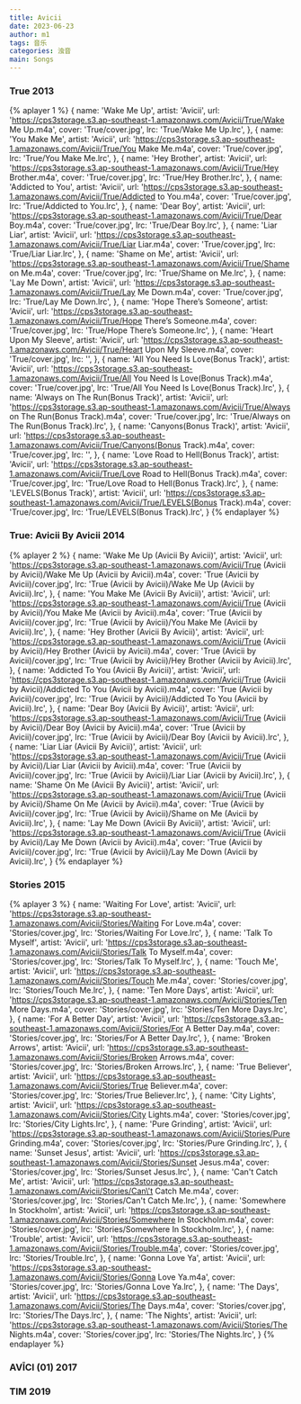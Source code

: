 ```yaml
---
title: Avicii
date: 2023-06-23
author: m1
tags: 音乐
categories: 浊音
main: Songs
---
```


### True 2013

{% aplayer 1 %}
{
name: 'Wake Me Up',
artist: 'Avicii',
url: 'https://cps3storage.s3.ap-southeast-1.amazonaws.com/Avicii/True/Wake Me Up.m4a',
cover: 'True/cover.jpg',
lrc: 'True/Wake Me Up.lrc',
},
{
name: 'You Make Me',
artist: 'Avicii',
url: 'https://cps3storage.s3.ap-southeast-1.amazonaws.com/Avicii/True/You Make Me.m4a',
cover: 'True/cover.jpg',
lrc: 'True/You Make Me.lrc',
},
{
name: 'Hey Brother',
artist: 'Avicii',
url: 'https://cps3storage.s3.ap-southeast-1.amazonaws.com/Avicii/True/Hey Brother.m4a',
cover: 'True/cover.jpg',
lrc: 'True/Hey Brother.lrc',
},
{
name: 'Addicted to You',
artist: 'Avicii',
url: 'https://cps3storage.s3.ap-southeast-1.amazonaws.com/Avicii/True/Addicted to You.m4a',
cover: 'True/cover.jpg',
lrc: 'True/Addicted to You.lrc',
},
{
name: 'Dear Boy',
artist: 'Avicii',
url: 'https://cps3storage.s3.ap-southeast-1.amazonaws.com/Avicii/True/Dear Boy.m4a',
cover: 'True/cover.jpg',
lrc: 'True/Dear Boy.lrc',
},
{
name: 'Liar Liar',
artist: 'Avicii',
url: 'https://cps3storage.s3.ap-southeast-1.amazonaws.com/Avicii/True/Liar Liar.m4a',
cover: 'True/cover.jpg',
lrc: 'True/Liar Liar.lrc',
},
{
name: 'Shame on Me',
artist: 'Avicii',
url: 'https://cps3storage.s3.ap-southeast-1.amazonaws.com/Avicii/True/Shame on Me.m4a',
cover: 'True/cover.jpg',
lrc: 'True/Shame on Me.lrc',
},
{
name: 'Lay Me Down',
artist: 'Avicii',
url: 'https://cps3storage.s3.ap-southeast-1.amazonaws.com/Avicii/True/Lay Me Down.m4a',
cover: 'True/cover.jpg',
lrc: 'True/Lay Me Down.lrc',
},
{
name: 'Hope There’s Someone',
artist: 'Avicii',
url: 'https://cps3storage.s3.ap-southeast-1.amazonaws.com/Avicii/True/Hope There’s Someone.m4a',
cover: 'True/cover.jpg',
lrc: 'True/Hope There’s Someone.lrc',
},
{
name: 'Heart Upon My Sleeve',
artist: 'Avicii',
url: 'https://cps3storage.s3.ap-southeast-1.amazonaws.com/Avicii/True/Heart Upon My Sleeve.m4a',
cover: 'True/cover.jpg',
lrc: '',
},
{
name: 'All You Need Is Love(Bonus Track)',
artist: 'Avicii',
url: 'https://cps3storage.s3.ap-southeast-1.amazonaws.com/Avicii/True/All You Need Is Love(Bonus Track).m4a',
cover: 'True/cover.jpg',
lrc: 'True/All You Need Is Love(Bonus Track).lrc',
},
{
name: 'Always on The Run(Bonus Track)',
artist: 'Avicii',
url: 'https://cps3storage.s3.ap-southeast-1.amazonaws.com/Avicii/True/Always on The Run(Bonus Track).m4a',
cover: 'True/cover.jpg',
lrc: 'True/Always on The Run(Bonus Track).lrc',
},
{
name: 'Canyons(Bonus Track)',
artist: 'Avicii',
url: 'https://cps3storage.s3.ap-southeast-1.amazonaws.com/Avicii/True/Canyons(Bonus Track).m4a',
cover: 'True/cover.jpg',
lrc: '',
},
{
name: 'Love Road to Hell(Bonus Track)',
artist: 'Avicii',
url: 'https://cps3storage.s3.ap-southeast-1.amazonaws.com/Avicii/True/Love Road to Hell(Bonus Track).m4a',
cover: 'True/cover.jpg',
lrc: 'True/Love Road to Hell(Bonus Track).lrc',
},
{
name: 'LEVELS(Bonus Track)',
artist: 'Avicii',
url: 'https://cps3storage.s3.ap-southeast-1.amazonaws.com/Avicii/True/LEVELS(Bonus Track).m4a',
cover: 'True/cover.jpg',
lrc: 'True/LEVELS(Bonus Track).lrc',
}
{% endaplayer %}

### True: Avicii By Avicii 2014

{% aplayer 2 %}
{
name: 'Wake Me Up (Avicii By Avicii)',
artist: 'Avicii',
url: 'https://cps3storage.s3.ap-southeast-1.amazonaws.com/Avicii/True (Avicii by Avicii)/Wake Me Up (Avicii by Avicii).m4a',
cover: 'True (Avicii by Avicii)/cover.jpg',
lrc: 'True (Avicii by Avicii)/Wake Me Up (Avicii by Avicii).lrc',
},
{
name: 'You Make Me (Avicii By Avicii)',
artist: 'Avicii',
url: 'https://cps3storage.s3.ap-southeast-1.amazonaws.com/Avicii/True (Avicii by Avicii)/You Make Me (Avicii by Avicii).m4a',
cover: 'True (Avicii by Avicii)/cover.jpg',
lrc: 'True (Avicii by Avicii)/You Make Me (Avicii by Avicii).lrc',
},
{
name: 'Hey Brother (Avicii By Avicii)',
artist: 'Avicii',
url: 'https://cps3storage.s3.ap-southeast-1.amazonaws.com/Avicii/True (Avicii by Avicii)/Hey Brother (Avicii by Avicii).m4a',
cover: 'True (Avicii by Avicii)/cover.jpg',
lrc: 'True (Avicii by Avicii)/Hey Brother (Avicii by Avicii).lrc',
},
{
name: 'Addicted To You (Avicii By Avicii)',
artist: 'Avicii',
url: 'https://cps3storage.s3.ap-southeast-1.amazonaws.com/Avicii/True (Avicii by Avicii)/Addicted To You (Avicii by Avicii).m4a',
cover: 'True (Avicii by Avicii)/cover.jpg',
lrc: 'True (Avicii by Avicii)/Addicted To You (Avicii by Avicii).lrc',
},
{
name: 'Dear Boy (Avicii By Avicii)',
artist: 'Avicii',
url: 'https://cps3storage.s3.ap-southeast-1.amazonaws.com/Avicii/True (Avicii by Avicii)/Dear Boy (Avicii by Avicii).m4a',
cover: 'True (Avicii by Avicii)/cover.jpg',
lrc: 'True (Avicii by Avicii)/Dear Boy (Avicii by Avicii).lrc',
},
{
name: 'Liar Liar (Avicii By Avicii)',
artist: 'Avicii',
url: 'https://cps3storage.s3.ap-southeast-1.amazonaws.com/Avicii/True (Avicii by Avicii)/Liar Liar (Avicii by Avicii).m4a',
cover: 'True (Avicii by Avicii)/cover.jpg',
lrc: 'True (Avicii by Avicii)/Liar Liar (Avicii by Avicii).lrc',
},
{
name: 'Shame On Me (Avicii By Avicii)',
artist: 'Avicii',
url: 'https://cps3storage.s3.ap-southeast-1.amazonaws.com/Avicii/True (Avicii by Avicii)/Shame On Me (Avicii by Avicii).m4a',
cover: 'True (Avicii by Avicii)/cover.jpg',
lrc: 'True (Avicii by Avicii)/Shame on Me (Avicii by Avicii).lrc',
},
{
name: 'Lay Me Down (Avicii By Avicii)',
artist: 'Avicii',
url: 'https://cps3storage.s3.ap-southeast-1.amazonaws.com/Avicii/True (Avicii by Avicii)/Lay Me Down (Avicii by Avicii).m4a',
cover: 'True (Avicii by Avicii)/cover.jpg',
lrc: 'True (Avicii by Avicii)/Lay Me Down (Avicii by Avicii).lrc',
}
{% endaplayer %}

### Stories 2015

{% aplayer 3 %}
{
name: 'Waiting For Love',
artist: 'Avicii',
url: 'https://cps3storage.s3.ap-southeast-1.amazonaws.com/Avicii/Stories/Waiting For Love.m4a',
cover: 'Stories/cover.jpg',
lrc: 'Stories/Waiting For Love.lrc',
},
{
name: 'Talk To Myself',
artist: 'Avicii',
url: 'https://cps3storage.s3.ap-southeast-1.amazonaws.com/Avicii/Stories/Talk To Myself.m4a',
cover: 'Stories/cover.jpg',
lrc: 'Stories/Talk To Myself.lrc',
},
{
name: 'Touch Me',
artist: 'Avicii',
url: 'https://cps3storage.s3.ap-southeast-1.amazonaws.com/Avicii/Stories/Touch Me.m4a',
cover: 'Stories/cover.jpg',
lrc: 'Stories/Touch Me.lrc',
},
{
name: 'Ten More Days',
artist: 'Avicii',
url: 'https://cps3storage.s3.ap-southeast-1.amazonaws.com/Avicii/Stories/Ten More Days.m4a',
cover: 'Stories/cover.jpg',
lrc: 'Stories/Ten More Days.lrc',
},
{
name: 'For A Better Day',
artist: 'Avicii',
url: 'https://cps3storage.s3.ap-southeast-1.amazonaws.com/Avicii/Stories/For A Better Day.m4a',
cover: 'Stories/cover.jpg',
lrc: 'Stories/For A Better Day.lrc',
},
{
name: 'Broken Arrows',
artist: 'Avicii',
url: 'https://cps3storage.s3.ap-southeast-1.amazonaws.com/Avicii/Stories/Broken Arrows.m4a',
cover: 'Stories/cover.jpg',
lrc: 'Stories/Broken Arrows.lrc',
},
{
name: 'True Believer',
artist: 'Avicii',
url: 'https://cps3storage.s3.ap-southeast-1.amazonaws.com/Avicii/Stories/True Believer.m4a',
cover: 'Stories/cover.jpg',
lrc: 'Stories/True Believer.lrc',
},
{
name: 'City Lights',
artist: 'Avicii',
url: 'https://cps3storage.s3.ap-southeast-1.amazonaws.com/Avicii/Stories/City Lights.m4a',
cover: 'Stories/cover.jpg',
lrc: 'Stories/City Lights.lrc',
},
{
name: 'Pure Grinding',
artist: 'Avicii',
url: 'https://cps3storage.s3.ap-southeast-1.amazonaws.com/Avicii/Stories/Pure Grinding.m4a',
cover: 'Stories/cover.jpg',
lrc: 'Stories/Pure Grinding.lrc',
},
{
name: 'Sunset Jesus',
artist: 'Avicii',
url: 'https://cps3storage.s3.ap-southeast-1.amazonaws.com/Avicii/Stories/Sunset Jesus.m4a',
cover: 'Stories/cover.jpg',
lrc: 'Stories/Sunset Jesus.lrc',
},
{
name: 'Can\'t Catch Me',
artist: 'Avicii',
url: 'https://cps3storage.s3.ap-southeast-1.amazonaws.com/Avicii/Stories/Can\'t Catch Me.m4a',
cover: 'Stories/cover.jpg',
lrc: 'Stories/Can\'t Catch Me.lrc',
},
{
name: 'Somewhere In Stockholm',
artist: 'Avicii',
url: 'https://cps3storage.s3.ap-southeast-1.amazonaws.com/Avicii/Stories/Somewhere In Stockholm.m4a',
cover: 'Stories/cover.jpg',
lrc: 'Stories/Somewhere In Stockholm.lrc',
},
{
name: 'Trouble',
artist: 'Avicii',
url: 'https://cps3storage.s3.ap-southeast-1.amazonaws.com/Avicii/Stories/Trouble.m4a',
cover: 'Stories/cover.jpg',
lrc: 'Stories/Trouble.lrc',
},
{
name: 'Gonna Love Ya',
artist: 'Avicii',
url: 'https://cps3storage.s3.ap-southeast-1.amazonaws.com/Avicii/Stories/Gonna Love Ya.m4a',
cover: 'Stories/cover.jpg',
lrc: 'Stories/Gonna Love Ya.lrc',
},
{
name: 'The Days',
artist: 'Avicii',
url: 'https://cps3storage.s3.ap-southeast-1.amazonaws.com/Avicii/Stories/The Days.m4a',
cover: 'Stories/cover.jpg',
lrc: 'Stories/The Days.lrc',
},
{
name: 'The Nights',
artist: 'Avicii',
url: 'https://cps3storage.s3.ap-southeast-1.amazonaws.com/Avicii/Stories/The Nights.m4a',
cover: 'Stories/cover.jpg',
lrc: 'Stories/The Nights.lrc',
}
{% endaplayer %}

### AVĪCI (01) 2017

### TIM 2019
